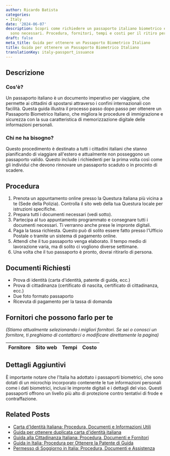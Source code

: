 ```yaml
---
author: Ricardo Batista
categories:
- Italy
date: '2024-06-07'
description: Scopri come richiedere un passaporto italiano biometrico e quali documenti
  sono necessari. Procedura, fornitori, tempi e costi per il ritiro personale.
draft: false
meta_title: Guida per ottenere un Passaporto Biometrico Italiano
title: Guida per ottenere un Passaporto Biometrico Italiano
translationKey: italy-passport_issuance
---
```



## Descrizione
### Cos'è?
Un passaporto italiano è un documento imperativo per viaggiare, che permette ai cittadini di spostarsi attraverso i confini internazionali con facilità. Questa guida illustra il processo passo dopo passo per ottenere un Passaporto Biometrico Italiano, che migliora le procedure di immigrazione e sicurezza con la sua caratteristica di memorizzazione digitale delle informazioni personali.

### Chi ne ha bisogno?
Questo procedimento è destinato a tutti i cittadini italiani che stanno pianificando di viaggiare all'estero e attualmente non posseggono un passaporto valido. Questo include i richiedenti per la prima volta così come gli individui che devono rinnovare un passaporto scaduto o in procinto di scadere.

## Procedura
1. Prenota un appuntamento online presso la Questura italiana più vicina a te (Sede della Polizia). Controlla il sito web della tua Questura locale per istruzioni specifiche.
2. Prepara tutti i documenti necessari (vedi sotto).
3. Partecipa al tuo appuntamento programmato e consegnare tutti i documenti necessari. Ti verranno anche prese le impronte digitali.
4. Paga la tassa richiesta. Questo può di solito essere fatto presso l'Ufficio Postale o tramite un sistema di pagamento online.
5. Attendi che il tuo passaporto venga elaborato. Il tempo medio di lavorazione varia, ma di solito ci vogliono diverse settimane.
6. Una volta che il tuo passaporto è pronto, dovrai ritirarlo di persona.

## Documenti Richiesti
- Prova di identità (carta d'identità, patente di guida, ecc.)
- Prova di cittadinanza (certificato di nascita, certificato di cittadinanza, ecc.)
- Due foto formato passaporto
- Ricevuta di pagamento per la tassa di domanda

## Fornitori che possono farlo per te

_(Stiamo attualmente selezionando i migliori fornitori. Se sei o conosci un fornitore, ti preghiamo di contattarci o modificare direttamente la pagina)_

| Fornitore       |     Sito web    |     Tempi        |       Costo      |
| :-------------: | :-------------: |  :-------------: | :-------------: |

## Dettagli Aggiuntivi
È importante notare che l'Italia ha adottato i passaporti biometrici, che sono dotati di un microchip incorporato contenente le tue informazioni personali come i dati biometrici, inclusi le impronte digitali e i dettagli del viso. Questi passaporti offrono un livello più alto di protezione contro tentativi di frode e contraffazione.


## Related Posts

- [Carta d'Identità Italiana: Procedura, Documenti e Informazioni Utili](https://tramitit.com/it/guides/italy/richiesta_di_carta_didentita/)
- [Guida per ottenere duplicata carta d'identità italiana](https://tramitit.com/it/guides/italy/richiesta_duplicato_carta_didentita/)
- [Guida alla Cittadinanza Italiana: Procedura, Documenti e Fornitori](https://tramitit.com/it/guides/italy/richiesta_di_cittadinanza_italiana/)
- [Guida in Italia: Procedura per Ottenere la Patente di Guida](https://tramitit.com/it/guides/italy/richiesta_patente_di_guida/)
- [Permesso di Soggiorno in Italia: Procedura, Documenti e Assistenza](https://tramitit.com/it/guides/italy/domanda_di_permesso_di_soggiorno/)